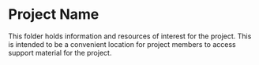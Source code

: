 # Project Name

This folder holds information and resources of interest for the project. This
is intended to be a convenient location for project members to access
support material for the project.
